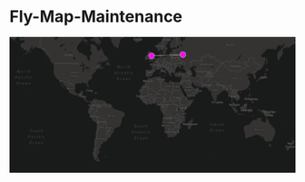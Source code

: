 # Fly-Map-Maintenance

<p align="center">
  <img src="https://github.com/patison5/Fly-Map-Maintenance/blob/master/sc1.png?raw=true" alt="Nodemon Logo">
  <br />
</p>
